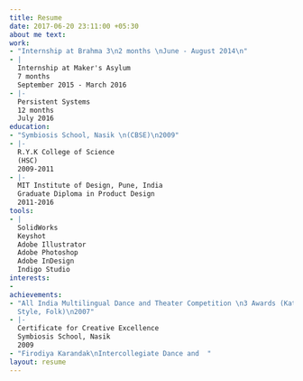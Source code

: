 ```yaml
---
title: Resume
date: 2017-06-20 23:11:00 +05:30
about me text: 
work:
- "Internship at Brahma 3\n2 months \nJune - August 2014\n"
- |
  Internship at Maker's Asylum
  7 months
  September 2015 - March 2016
- |-
  Persistent Systems
  12 months
  July 2016
education:
- "Symbiosis School, Nasik \n(CBSE)\n2009"
- |-
  R.Y.K College of Science
  (HSC)
  2009-2011
- |-
  MIT Institute of Design, Pune, India
  Graduate Diploma in Product Design
  2011-2016
tools:
- |
  SolidWorks
  Keyshot
  Adobe Illustrator
  Adobe Photoshop
  Adobe InDesign
  Indigo Studio
interests:
- 
achievements:
- "All India Multilingual Dance and Theater Competition \n3 Awards (Kathak,  Free
  Style, Folk)\n2007"
- |-
  Certificate for Creative Excellence
  Symbiosis School, Nasik
  2009
- "Firodiya Karandak\nIntercollegiate Dance and  "
layout: resume
---
```


